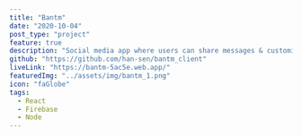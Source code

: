 ```yaml
---
title: "Bantm"
date: "2020-10-04"
post_type: "project"
feature: true
description: "Social media app where users can share messages & customize their page."
github: "https://github.com/han-sen/bantm_client"
liveLink: "https://bantm-5ac5e.web.app/"
featuredImg: "../assets/img/bantm_1.png"
icon: "faGlobe"
tags:
  - React
  - Firebase
  - Node
---
```

